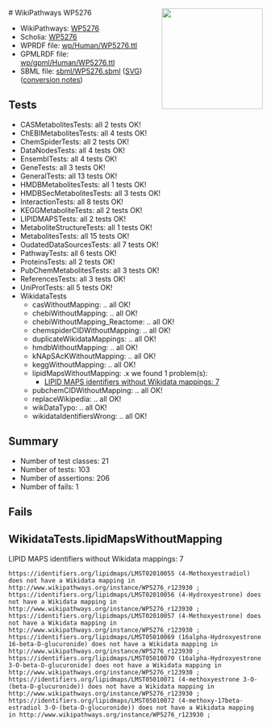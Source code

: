 <img style="float: right; width: 200px" src="../logo.png" />
# WikiPathways WP5276

* WikiPathways: [WP5276](https://identifiers.org/wikipathways:WP5276)
* Scholia: [WP5276](https://scholia.toolforge.org/wikipathways/WP5276)
* WPRDF file: [wp/Human/WP5276.ttl](../wp/Human/WP5276.ttl)
* GPMLRDF file: [wp/gpml/Human/WP5276.ttl](../wp/gpml/Human/WP5276.ttl)
* SBML file: [sbml/WP5276.sbml](../sbml/WP5276.sbml) ([SVG](../sbml/WP5276.svg)) ([conversion notes](../sbml/WP5276.txt))

## Tests
* CASMetabolitesTests: all 2 tests OK!
* ChEBIMetabolitesTests: all 4 tests OK!
* ChemSpiderTests: all 2 tests OK!
* DataNodesTests: all 4 tests OK!
* EnsemblTests: all 4 tests OK!
* GeneTests: all 3 tests OK!
* GeneralTests: all 13 tests OK!
* HMDBMetabolitesTests: all 1 tests OK!
* HMDBSecMetabolitesTests: all 3 tests OK!
* InteractionTests: all 8 tests OK!
* KEGGMetaboliteTests: all 2 tests OK!
* LIPIDMAPSTests: all 2 tests OK!
* MetaboliteStructureTests: all 1 tests OK!
* MetabolitesTests: all 15 tests OK!
* OudatedDataSourcesTests: all 7 tests OK!
* PathwayTests: all 6 tests OK!
* ProteinsTests: all 2 tests OK!
* PubChemMetabolitesTests: all 3 tests OK!
* ReferencesTests: all 3 tests OK!
* UniProtTests: all 5 tests OK!
* WikidataTests
    * casWithoutMapping: .. all OK!
    * chebiWithoutMapping: .. all OK!
    * chebiWithoutMapping_Reactome: .. all OK!
    * chemspiderCIDWithoutMapping: .. all OK!
    * duplicateWikidataMappings: .. all OK!
    * hmdbWithoutMapping: .. all OK!
    * kNApSAcKWithoutMapping: .. all OK!
    * keggWithoutMapping: .. all OK!
    * lipidMapsWithoutMapping: .x we found 1 problem(s):
        * [LIPID MAPS identifiers without Wikidata mappings: 7](#7dfdfb47)
    * pubchemCIDWithoutMapping: .. all OK!
    * replaceWikipedia: .. all OK!
    * wikDataTypo: .. all OK!
    * wikidataIdentifiersWrong: .. all OK!


## Summary

* Number of test classes: 21
* Number of tests: 103
* Number of assertions: 206
* Number of fails: 1

## Fails

<a name="7dfdfb47" />

## WikidataTests.lipidMapsWithoutMapping

LIPID MAPS identifiers without Wikidata mappings: 7
```
https://identifiers.org/lipidmaps/LMST02010055 (4-Methoxyestradiol) does not have a Wikidata mapping in http://www.wikipathways.org/instance/WP5276_r123930 ; 
https://identifiers.org/lipidmaps/LMST02010056 (4-Hydroxyestrone) does not have a Wikidata mapping in http://www.wikipathways.org/instance/WP5276_r123930 ; 
https://identifiers.org/lipidmaps/LMST02010057 (4-Methoxyestrone) does not have a Wikidata mapping in http://www.wikipathways.org/instance/WP5276_r123930 ; 
https://identifiers.org/lipidmaps/LMST05010069 (16alpha-Hydroxyestrone 16-beta-D-glucuronide) does not have a Wikidata mapping in http://www.wikipathways.org/instance/WP5276_r123930 ; 
https://identifiers.org/lipidmaps/LMST05010070 (16alpha-Hydroxyestrone 3-O-beta-D-glucuronide) does not have a Wikidata mapping in http://www.wikipathways.org/instance/WP5276_r123930 ; 
https://identifiers.org/lipidmaps/LMST05010071 (4-methoxyestrone 3-O-(beta-D-glucuronide)) does not have a Wikidata mapping in http://www.wikipathways.org/instance/WP5276_r123930 ; 
https://identifiers.org/lipidmaps/LMST05010072 (4-methoxy-17beta-estradiol 3-O-(beta-D-glucuronide)) does not have a Wikidata mapping in http://www.wikipathways.org/instance/WP5276_r123930 ; 
```

